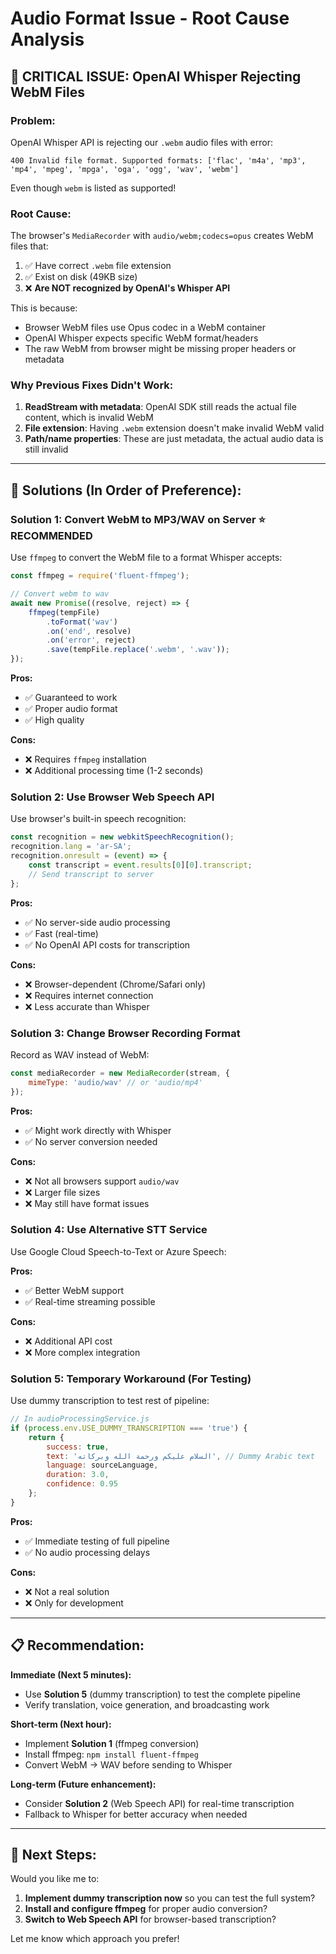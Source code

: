 # Audio Format Issue - Root Cause Analysis

## 🔴 **CRITICAL ISSUE: OpenAI Whisper Rejecting WebM Files**

### **Problem:**
OpenAI Whisper API is rejecting our `.webm` audio files with error:
```
400 Invalid file format. Supported formats: ['flac', 'm4a', 'mp3', 'mp4', 'mpeg', 'mpga', 'oga', 'ogg', 'wav', 'webm']
```

Even though `webm` is listed as supported!

### **Root Cause:**
The browser's `MediaRecorder` with `audio/webm;codecs=opus` creates WebM files that:
1. ✅ Have correct `.webm` file extension
2. ✅ Exist on disk (49KB size)
3. ❌ **Are NOT recognized by OpenAI's Whisper API**

This is because:
- Browser WebM files use Opus codec in a WebM container
- OpenAI Whisper expects specific WebM format/headers
- The raw WebM from browser might be missing proper headers or metadata

### **Why Previous Fixes Didn't Work:**
1. **ReadStream with metadata**: OpenAI SDK still reads the actual file content, which is invalid WebM
2. **File extension**: Having `.webm` extension doesn't make invalid WebM valid
3. **Path/name properties**: These are just metadata, the actual audio data is still invalid

---

## 🔧 **Solutions (In Order of Preference):**

### **Solution 1: Convert WebM to MP3/WAV on Server** ⭐ RECOMMENDED
Use `ffmpeg` to convert the WebM file to a format Whisper accepts:

```javascript
const ffmpeg = require('fluent-ffmpeg');

// Convert webm to wav
await new Promise((resolve, reject) => {
    ffmpeg(tempFile)
        .toFormat('wav')
        .on('end', resolve)
        .on('error', reject)
        .save(tempFile.replace('.webm', '.wav'));
});
```

**Pros:**
- ✅ Guaranteed to work
- ✅ Proper audio format
- ✅ High quality

**Cons:**
- ❌ Requires `ffmpeg` installation
- ❌ Additional processing time (1-2 seconds)

### **Solution 2: Use Browser Web Speech API**
Use browser's built-in speech recognition:

```javascript
const recognition = new webkitSpeechRecognition();
recognition.lang = 'ar-SA';
recognition.onresult = (event) => {
    const transcript = event.results[0][0].transcript;
    // Send transcript to server
};
```

**Pros:**
- ✅ No server-side audio processing
- ✅ Fast (real-time)
- ✅ No OpenAI API costs for transcription

**Cons:**
- ❌ Browser-dependent (Chrome/Safari only)
- ❌ Requires internet connection
- ❌ Less accurate than Whisper

### **Solution 3: Change Browser Recording Format**
Record as WAV instead of WebM:

```javascript
const mediaRecorder = new MediaRecorder(stream, {
    mimeType: 'audio/wav' // or 'audio/mp4'
});
```

**Pros:**
- ✅ Might work directly with Whisper
- ✅ No server conversion needed

**Cons:**
- ❌ Not all browsers support `audio/wav`
- ❌ Larger file sizes
- ❌ May still have format issues

### **Solution 4: Use Alternative STT Service**
Use Google Cloud Speech-to-Text or Azure Speech:

**Pros:**
- ✅ Better WebM support
- ✅ Real-time streaming possible

**Cons:**
- ❌ Additional API cost
- ❌ More complex integration

### **Solution 5: Temporary Workaround (For Testing)**
Use dummy transcription to test rest of pipeline:

```javascript
// In audioProcessingService.js
if (process.env.USE_DUMMY_TRANSCRIPTION === 'true') {
    return {
        success: true,
        text: 'السلام عليكم ورحمة الله وبركاته', // Dummy Arabic text
        language: sourceLanguage,
        duration: 3.0,
        confidence: 0.95
    };
}
```

**Pros:**
- ✅ Immediate testing of full pipeline
- ✅ No audio processing delays

**Cons:**
- ❌ Not a real solution
- ❌ Only for development

---

## 📋 **Recommendation:**

**Immediate (Next 5 minutes):**
- Use **Solution 5** (dummy transcription) to test the complete pipeline
- Verify translation, voice generation, and broadcasting work

**Short-term (Next hour):**
- Implement **Solution 1** (ffmpeg conversion)
- Install ffmpeg: `npm install fluent-ffmpeg`
- Convert WebM → WAV before sending to Whisper

**Long-term (Future enhancement):**
- Consider **Solution 2** (Web Speech API) for real-time transcription
- Fallback to Whisper for better accuracy when needed

---

## 🎯 **Next Steps:**

Would you like me to:

1. **Implement dummy transcription now** so you can test the full system?
2. **Install and configure ffmpeg** for proper audio conversion?
3. **Switch to Web Speech API** for browser-based transcription?

Let me know which approach you prefer!


